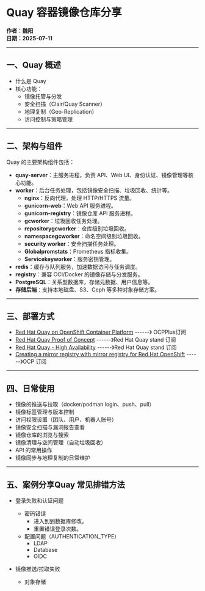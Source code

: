 # Quay 容器镜像仓库分享

**作者：魏阳**  
**日期：2025-07-11**

---

## 一、Quay 概述

- 什么是 Quay  
- 核心功能：
    - 镜像托管与分发  
    - 安全扫描（Clair/Quay Scanner）  
    - 地理复制（Geo-Replication）  
    - 访问控制与策略管理  

---

## 二、架构与组件
Quay 的主要架构组件包括：

- **quay-server**：主服务进程，负责 API、Web UI、身份认证、镜像管理等核心功能。
- **worker**：后台任务处理，包括镜像安全扫描、垃圾回收、统计等。
    - **nginx**：反向代理，处理 HTTP/HTTPS 流量。
    - **gunicorn-web**：Web API 服务进程。
    - **gunicorn-registry**：镜像仓库 API 服务进程。
    - **gcworker**：垃圾回收任务处理。
    - **repositorygcworker**：仓库级别垃圾回收。
    - **namespacegcworker**：命名空间级别垃圾回收。
    - **security worker**：安全扫描任务处理。
    - **Globalpromstats**：Prometheus 指标收集。
    - **Servicekeyworker**：服务密钥管理。
- **redis**：缓存与队列服务，加速数据访问与任务调度。
- **registry**：兼容 OCI/Docker 的镜像存储与分发服务。
- **PostgreSQL**：关系型数据库，存储元数据、用户信息等。
- **存储后端**：支持本地磁盘、S3、Ceph 等多种对象存储方案。



---

## 三、部署方式

- [Red Hat Quay on OpenShift Container Platform](https://docs.redhat.com/en/documentation/red_hat_quay/3.14/html/deploying_the_red_hat_quay_operator_on_openshift_container_platform/index)  ------》 OCPPlus订阅
- [Red Hat Quay Proof of Concept](https://docs.redhat.com/en/documentation/red_hat_quay/3.14/html/proof_of_concept_-_deploying_red_hat_quay/index)  ------》Red Hat Quay stand 订阅
- [Red Hat Quay - High Availability](https://docs.redhat.com/en/documentation/red_hat_quay/3.14/html/deploy_red_hat_quay_-_high_availability/index) ------》Red Hat Quay stand 订阅
- [Creating a mirror registry with mirror registry for Red Hat OpenShift](https://docs.redhat.com/en/documentation/openshift_container_platform/4.16/html/disconnected_installation_mirroring/installing-mirroring-creating-registry) ------》OCP 订阅

---

## 四、日常使用

- 镜像的推送与拉取（docker/podman login、push、pull）
- 镜像标签管理与版本控制
- 访问权限设置（团队、用户、机器人账号）
- 镜像安全扫描与漏洞报告查看
- 镜像仓库的浏览与搜索
- 镜像清理与空间管理（自动垃圾回收）
- API 的常用操作
- 镜像同步与地理复制的日常维护


---

## 五、案例分享Quay 常见排错方法

- 登录失败和认证问题
    - 密码错误
        - 进入到到数据库修改。
        - 重置错误登录次数。
    - 配置问题（AUTHENTICATION_TYPE）
        - LDAP
        - Database
        - OIDC

- 镜像推送/拉取失败 
    - 对象存储

    

